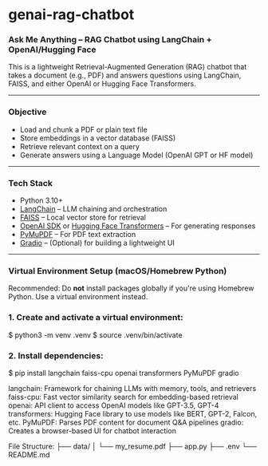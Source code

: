 # genai-rag-chatbot

### Ask Me Anything – RAG Chatbot using LangChain + OpenAI/Hugging Face

This is a lightweight Retrieval-Augmented Generation (RAG) chatbot that takes a document (e.g., PDF) and answers questions using LangChain, FAISS, and either OpenAI or Hugging Face Transformers.

---

###  Objective

- Load and chunk a PDF or plain text file
- Store embeddings in a vector database (FAISS)
- Retrieve relevant context on a query
- Generate answers using a Language Model (OpenAI GPT or HF model)

---

###  Tech Stack

- Python 3.10+
- [LangChain](https://github.com/hwchase17/langchain) – LLM chaining and orchestration
- [FAISS](https://github.com/facebookresearch/faiss) – Local vector store for retrieval
- [OpenAI SDK](https://platform.openai.com/docs/) or [Hugging Face Transformers](https://huggingface.co/docs/transformers/) – For generating responses
- [PyMuPDF](https://pymupdf.readthedocs.io/) – For PDF text extraction
- [Gradio](https://gradio.app/) – (Optional) for building a lightweight UI

---

###  Virtual Environment Setup (macOS/Homebrew Python)

 Recommended: Do **not** install packages globally if you're using Homebrew Python. Use a virtual environment instead.

### 1. Create and activate a virtual environment:

$ python3 -m venv .venv
$ source .venv/bin/activate

### 2. Install dependencies:
$ pip install langchain faiss-cpu openai transformers PyMuPDF gradio

langchain: Framework for chaining LLMs with memory, tools, and retrievers
faiss-cpu: Fast vector similarity search for embedding-based retrieval
openai: API client to access OpenAI models like GPT-3.5, GPT-4
transformers: Hugging Face library to use models like BERT, GPT-2, Falcon, etc.
PyMuPDF: Parses PDF content for document Q&A pipelines
gradio: Creates a browser-based UI for chatbot interaction

File Structure:
├── data/
│   └── my_resume.pdf
├── app.py
├── .env
└── README.md
